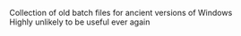 Collection of old batch files for ancient versions of Windows
<br>Highly unlikely to be useful ever again
